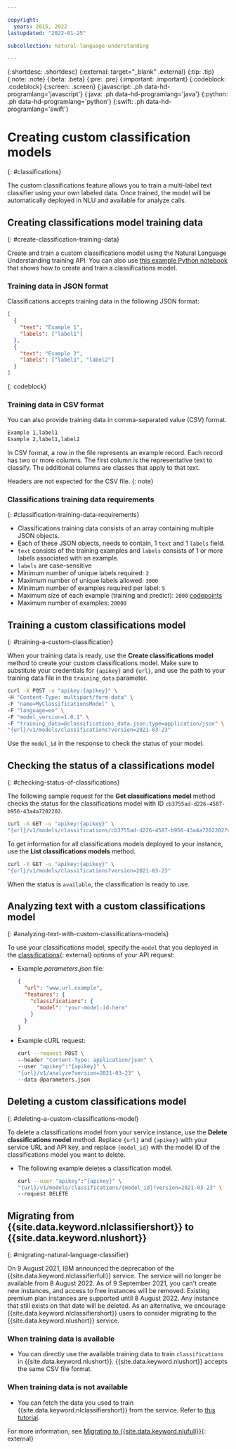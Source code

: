 ```yaml
---

copyright:
  years: 2015, 2022
lastupdated: "2022-01-25"

subcollection: natural-language-understanding

---
```


{:shortdesc: .shortdesc}
{:external: target="_blank" .external}
{:tip: .tip}
{:note: .note}
{:beta: .beta}
{:pre: .pre}
{:important: .important}
{:codeblock: .codeblock}
{:screen: .screen}
{:javascript: .ph data-hd-programlang='javascript'}
{:java: .ph data-hd-programlang='java'}
{:python: .ph data-hd-programlang='python'}
{:swift: .ph data-hd-programlang='swift'}

# Creating custom classification models
{: #classifications}

The custom classifications feature allows you to train a multi-label text classifier using your own labeled data. Once trained, the model will be automatically deployed in NLU and available for analyze calls.

## Creating classifications model training data
{: #create-classification-training-data}

Create and train a custom classifications model using the Natural Language Understanding training API. You can also use [this example Python notebook](https://github.com/watson-developer-cloud/doc-tutorial-downloads/blob/master/natural-language-understanding/custom_classifications_example.ipynb) that shows how to create and train a classifications model.

### Training data in JSON format

Classifications accepts training data in the following JSON format:

```json
[
  {
    "text": "Example 1",
    "labels": ["label1"]
  },
  {
    "text": "Example 2",
    "labels": ["label1", "label2"]
  }
]
```
{: codeblock}

### Training data in CSV format 

You can also provide training data in comma-separated value (CSV) format.

```bash
Example 1,label1
Example 2,label1,label2
```

In CSV format, a row in the file represents an example record. Each record has two or more columns. The first column is the representative text to classify. The additional columns are classes that apply to that text.

Headers are not expected for the CSV file.
{: note}

### Classifications training data requirements
{: #classification-training-data-requirements}

- Classifications training data consists of an array containing multiple JSON objects.
- Each of these JSON objects, needs to contain, 1 `text` and 1 `labels` field.
- `text` consists of the training examples and `labels` consists of 1 or more labels associated with an example.
- `labels` are case-sensitive
- Minimum number of unique labels required: `2`
- Maximum number of unique labels allowed: `3000`
- Minimum number of examples required per label: `5`
- Maximum size of each example (training and predict): `2000` [codepoints](https://en.wikipedia.org/wiki/Code_point)
- Maximum number of examples: `20000`

## Training a custom classifications model
{: #training-a-custom-classification}

When your training data is ready, use the **Create classifications model** method to create your custom classifications model. Make sure to substitute your credentials for `{apikey}` and `{url}`, and use the path to your training data file in the `training_data` parameter.

```bash
curl -X POST -u "apikey:{apikey}" \
-H "Content-Type: multipart/form-data" \
-F "name=MyClassificationsModel" \
-F "language=en" \
-F "model_version=1.0.1" \
-F "training_data=@classifications_data.json;type=application/json" \
"{url}/v1/models/classifications?version=2021-03-23"
```

Use the `model_id` in the response to check the status of your model.

## Checking the status of a classifications model
{: #checking-status-of-classifications}

The following sample request for the **Get classifications model** method checks the status for the classifications model with ID `cb3755ad-d226-4587-b956-43a4a7202202`.

```bash
curl -X GET -u "apikey:{apikey}" \
"{url}/v1/models/classifications/cb3755ad-d226-4587-b956-43a4a7202202?version=2021-03-23"
```

To get information for all classifications models deployed to your instance, use the **List classifications models** method.

```bash
curl -X GET -u "apikey:{apikey}" \
"{url}/v1/models/classifications?version=2021-03-23"
```

When the status is `available`, the classification is ready to use.

## Analyzing text with a custom classifications model
{: #analyzing-text-with-custom-classifications-models}

To use your classifications model, specify the `model` that you deployed in the [classifications](https://{DomainName}/apidocs/natural-language-understanding#classifications){: external} options of your API request:

- Example *parameters.json* file:

    ```json
    {
      "url": "www.url.example",
      "features": {
        "classifications": {
          "model": "your-model-id-here"
        }
      }
    }
    ```

- Example cURL request:

    ```bash
    curl --request POST \
    --header "Content-Type: application/json" \
    --user "apikey":"{apikey}" \
    "{url}/v1/analyze?version=2021-03-23" \
    --data @parameters.json
    ```

## Deleting a custom classifications model
{: #deleting-a-custom-classifications-model}

To delete a classifications model from your service instance, use the **Delete classifications model** method. Replace `{url}` and `{apikey}` with your service URL and API key, and replace `{model_id}` with the model ID of the classifications model you want to delete.

- The following example deletes a classification model.

  ```bash
  curl --user "apikey":"{apikey}" \
  "{url}/v1/models/classifications/{model_id}?version=2021-03-23" \
  --request DELETE
  ```

## Migrating from {{site.data.keyword.nlclassifiershort}} to {{site.data.keyword.nlushort}}
{: #migrating-natural-language-classifier}

On 9 August 2021, IBM announced the deprecation of the {{site.data.keyword.nlclassifierfull}} service. The service will no longer be available from 8 August 2022. As of 9 September 2021, you can't create new instances, and access to free instances will be removed. Existing premium plan instances are supported until 8 August 2022. Any instance that still exists on that date will be deleted. As an alternative, we encourage {{site.data.keyword.nlclassifiershort}} users to consider migrating to the {{site.data.keyword.nlushort}} service.

### When training data is available

- You can directly use the available training data to train `classifications` in {{site.data.keyword.nlushort}}. {{site.data.keyword.nlushort}} accepts the same CSV file format.

### When training data is not available

- You can fetch the data you used to train {{site.data.keyword.nlclassifiershort}} from the service. Refer to [this tutorial](https://github.com/watson-developer-cloud/doc-tutorial-downloads/blob/master/natural-language-understanding/custom_classifications_example.ipynb).

For more information, see [Migrating to {{site.data.keyword.nlufull}}](https://cloud.ibm.com/docs/natural-language-classifier?topic=natural-language-classifier-migrating){: external}
